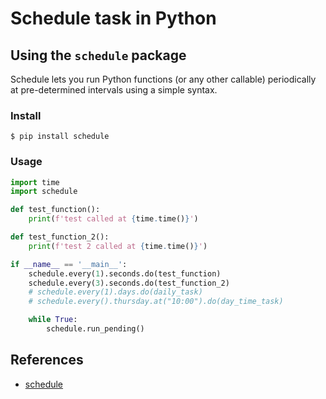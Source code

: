 # Schedule task in Python

## Using the `schedule` package

Schedule lets you run Python functions (or any other callable) periodically at pre-determined intervals using a simple syntax.

### Install

```
$ pip install schedule
```


### Usage

```python
import time
import schedule

def test_function():
    print(f'test called at {time.time()}')

def test_function_2():
    print(f'test 2 called at {time.time()}')

if __name__ == '__main__':
    schedule.every(1).seconds.do(test_function)
    schedule.every(3).seconds.do(test_function_2)
    # schedule.every(1).days.do(daily_task)
    # schedule.every().thursday.at("10:00").do(day_time_task)

    while True:
        schedule.run_pending()
```

## References

- [schedule](https://schedule.readthedocs.io/en/stable/)
